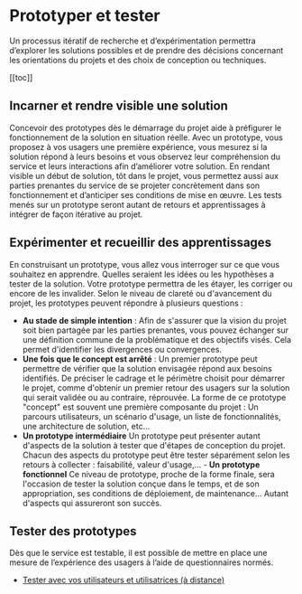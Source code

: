 # Prototyper et tester

Un processus itératif de recherche et d’expérimentation permettra d’explorer les solutions possibles et de prendre des décisions concernant les orientations du projets et des choix de conception ou techniques.

[[toc]]

## Incarner et rendre visible une solution
Concevoir des prototypes dès le démarrage du projet aide à préfigurer le fonctionnement de la solution en situation réelle.
Avec un prototype, vous proposez à vos usagers une première expérience, vous mesurez si la solution répond à leurs besoins et vous observez leur compréhension du service et leurs interactions afin d’améliorer votre solution. En rendant visible un début de solution, tôt dans le projet, vous permettez aussi aux parties prenantes du service de se projeter concrètement dans son fonctionnement et d’anticiper ses conditions de mise en œuvre.
Les tests menés sur un prototype seront autant de retours et apprentissages à intégrer de façon itérative au projet.

## Expérimenter et recueillir des apprentissages
En construisant un prototype, vous allez vous interroger sur ce que vous souhaitez en apprendre. Quelles seraient les idées ou les hypothèses a tester de la solution. Votre prototype permettra de les étayer, les corriger ou encore de les invalider.
Selon le niveau de clareté ou d'avancement du projet, les prototypes peuvent répondre à plusieurs questions :
- **Au stade de simple intention** : Afin de s'assurer que la vision du projet soit bien partagée par les parties prenantes, vous pouvez échanger sur une définition commune de la problématique et des objectifs visés. Cela permet d'identifier les divergences ou convergences.
- **Une fois que le concept est arrêté** : Un premier prototype peut permettre de vérifier que la solution envisagée répond aux besoins identifiés. De préciser le cadrage et le périmètre choisit pour démarrer le projet, comme d'obtenir un premier retour des usagers sur la solution qui serait validée ou au contraire, réprouvée. La forme de ce prototype "concept" est souvent une première composante du projet : Un parcours utilisateurs, un scénario d'usage, un liste de fonctionnalités, une architecture de solution, etc...
- **Un prototype intermédiaire**
Un prototype peut présenter autant d'aspects de la solution à tester que d'étapes de conception du projet. Chacun des aspects du prototype peut être tester séparément selon les retours à collecter : faisabilité, valeur d'usage,...
- **Un prototype fonctionnel**
Ce niveau de prototype, proche de la forme finale, sera l'occasion de tester la solution conçue dans le temps, et de son appropriation, ses conditions de déploiement, de maintenance... Autant d'aspects qui assureront son succès.

## Tester des prototypes
Dès que le service est testable, il est possible de mettre en place une mesure de l’expérience des usagers à l’aide de questionnaires normés.
- [Tester avec vos utilisateurs et utilisatrices (à distance)](https://doc.incubateur.net/design/nos-rendez-vous-design/formation/tester-avec-vos-utilisateurs-a-distance)